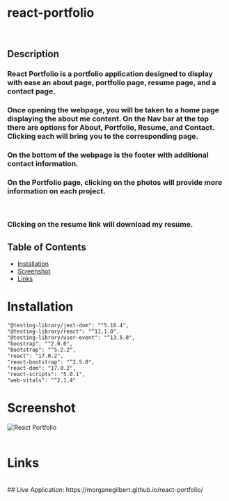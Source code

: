 # react-portfolio
<br>

## Description

### React Portfolio is a portfolio application designed to display with ease an about page, portfolio page, resume page, and a contact page.
### Once opening the webpage, you will be taken to a home page displaying the about me content. On the Nav bar at the top there are options for About, Portfolio, Resume, and Contact. Clicking each will bring you to the corresponding page.
### On the bottom of the webpage is the footer with additional contact information.
### On the Portfolio page, clicking on the photos will provide more information on each project.
<br>

### Clicking on the resume link will download my resume.

## Table of Contents

- [Installation](#installation)
- [Screenshot](#screenshot)
- [Links](#links)

# Installation
    "@testing-library/jest-dom": "^5.16.4",
    "@testing-library/react": "^11.1.0",
    "@testing-library/user-event": "^13.5.0",
    "boostrap": "^2.0.0",
    "bootstrap": "^5.2.2",
    "react": "17.0.2",
    "react-bootstrap": "^2.5.0",
    "react-dom": "17.0.2",
    "react-scripts": "5.0.1",
    "web-vitals": "^2.1.4"
# Screenshot
![React Portfolio](./utils/images/demo.JPG "React Portfolio")
<br>
<br>

# Links
<br>
## Live Application: https://morganegilbert.github.io/react-portfolio/ 
